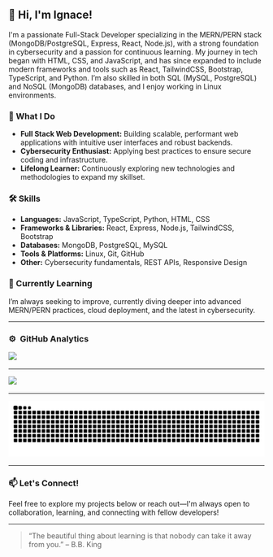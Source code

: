 ## 👋 Hi, I'm Ignace!

I'm a passionate Full-Stack Developer specializing in the MERN/PERN stack (MongoDB/PostgreSQL, Express, React, Node.js), with a strong foundation in cybersecurity and a passion for continuous learning. My journey in tech began with HTML, CSS, and JavaScript, and has since expanded to include modern frameworks and tools such as React, TailwindCSS, Bootstrap, TypeScript, and Python. I’m also skilled in both SQL (MySQL, PostgreSQL) and NoSQL (MongoDB) databases, and I enjoy working in Linux environments.

### 🚀 What I Do
- **Full Stack Web Development:** Building scalable, performant web applications with intuitive user interfaces and robust backends.
- **Cybersecurity Enthusiast:** Applying best practices to ensure secure coding and infrastructure.
- **Lifelong Learner:** Continuously exploring new technologies and methodologies to expand my skillset.

### 🛠️ Skills
- **Languages:** JavaScript, TypeScript, Python, HTML, CSS
- **Frameworks & Libraries:** React, Express, Node.js, TailwindCSS, Bootstrap
- **Databases:** MongoDB, PostgreSQL, MySQL
- **Tools & Platforms:** Linux, Git, GitHub
- **Other:** Cybersecurity fundamentals, REST APIs, Responsive Design

### 🌱 Currently Learning
I’m always seeking to improve, currently diving deeper into advanced MERN/PERN practices, cloud deployment, and the latest in cybersecurity.

---


### ⚙️ &nbsp;GitHub Analytics
<img height="180em" src="https://github-readme-stats-eight-theta.vercel.app/api?username=Igna73M&show_icons=true&theme=algolia&include_all_commits=true&count_private=true"/>

<!--
<p>&nbsp;<img align="center" src="https://github-readme-stats-eight-theta.vercel.app/api?username=Igna73M&show_icons=true&locale=en&theme=angolia&include_all_commits=true&count_private=true"/></p>
-->
---
<!--
<img src="https://github-readme-streak-stats.herokuapp.com/?user=Igna73M&theme=tokyonight" />

---
-->
<img src="https://github-readme-stats.vercel.app/api/top-langs/?username=Igna73M&layout=compact&theme=tokyonight" />

---

<!-- 
![GitHub Snake Animation](https://raw.githubusercontent.com/Igna73M/Igna73M/output/github-contribution-grid-snake.svg)
-->

![GitHub Snake Animation - Dark](https://raw.githubusercontent.com/Igna73M/Igna73M/output/github-contribution-grid-snake-dark.svg)

---

### 📫 Let's Connect!
Feel free to explore my projects below or reach out—I'm always open to collaboration, learning, and connecting with fellow developers!

---

> “The beautiful thing about learning is that nobody can take it away from you.” – B.B. King
